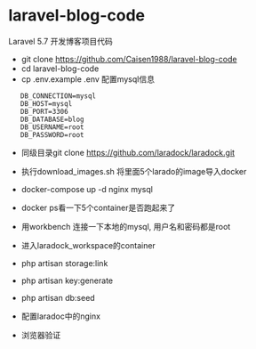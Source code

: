 # laravel-blog-code
Laravel 5.7 开发博客项目代码

- git clone https://github.com/Caisen1988/laravel-blog-code
- cd laravel-blog-code
- cp .env.example .env 配置mysql信息
 ```
    DB_CONNECTION=mysql
    DB_HOST=mysql
    DB_PORT=3306
    DB_DATABASE=blog
    DB_USERNAME=root
    DB_PASSWORD=root
 ```
- 同级目录git clone https://github.com/laradock/laradock.git

- 执行download_images.sh 将里面5个larado的image导入docker
- docker-compose up -d nginx mysql
- docker ps看一下5个container是否跑起来了
- 用workbench 连接一下本地的mysql, 用户名和密码都是root
- 进入laradock_workspace的container
- php artisan storage:link  
- php artisan key:generate 
- php artisan db:seed
- 配置laradoc中的nginx 
- 浏览器验证
